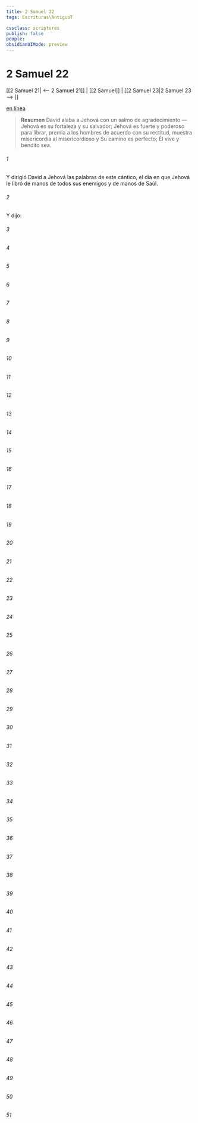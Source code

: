 ```yaml
---
title: 2 Samuel 22
tags: Escrituras\AntiguoT

cssclass: scriptures
publish: false
people:
obsidianUIMode: preview
---
```


# 2 Samuel 22
[[2 Samuel 21| <-- 2 Samuel 21]] | [[2 Samuel]] | [[2 Samuel 23|2 Samuel 23 --> ]]

[en línea](https://churchofjesuschrist.org/study/scriptures/ot/2-sam/22?lang=spa)

> __Resumen__
David alaba a Jehová con un salmo de agradecimiento — Jehová es su fortaleza y su salvador; Jehová es fuerte y poderoso para librar, premia a los hombres de acuerdo con su rectitud, muestra misericordia al misericordioso y Su camino es perfecto; Él vive y bendito sea.

###### 1 
Y dirigió David a Jehová las palabras de este cántico, el día en que Jehová le libró de manos de todos sus enemigos y de manos de Saúl.

###### 2 
Y dijo:

###### 3 


###### 4 


###### 5 


###### 6 


###### 7 


###### 8 


###### 9 


###### 10 


###### 11 


###### 12 


###### 13 


###### 14 


###### 15 


###### 16 


###### 17 


###### 18 


###### 19 


###### 20 


###### 21 


###### 22 


###### 23 


###### 24 


###### 25 


###### 26 


###### 27 


###### 28 


###### 29 


###### 30 


###### 31 


###### 32 


###### 33 


###### 34 


###### 35 


###### 36 


###### 37 


###### 38 


###### 39 


###### 40 


###### 41 


###### 42 


###### 43 


###### 44 


###### 45 


###### 46 


###### 47 


###### 48 


###### 49 


###### 50 


###### 51 


